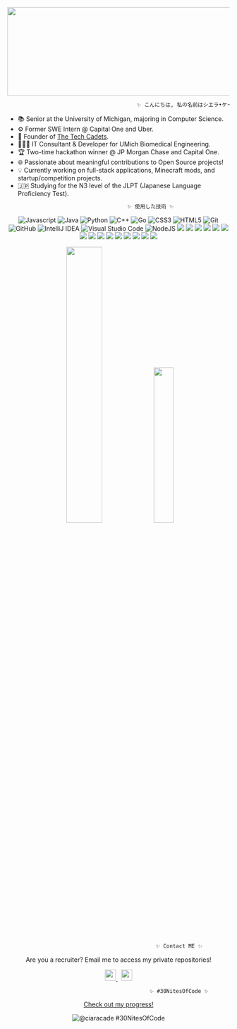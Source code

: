 <p align="center">
  <img src="https://i.pinimg.com/originals/05/49/5a/05495a9e23b88afd4d956bbe2ab9d176.gif" width="1000" height="200">
</p>

```bash
                                         ✨ こんにちは, 私の名前はシエラ•ケードードです。✨
```

- 📚 Senior at the University of Michigan, majoring in Computer Science.  
- ⚙️ Former SWE Intern @ Capital One and Uber.  
- 👾 Founder of [The Tech Cadets](https://www.linkedin.com/company/the-tech-cadets/).  
- 👩🏽‍💻 IT Consultant & Developer for UMich Biomedical Engineering.  
- 🏆 Two-time hackathon winner @ JP Morgan Chase and Capital One.  
- 🌐 Passionate about meaningful contributions to Open Source projects!  
- 💡 Currently working on full-stack applications, Minecraft mods, and startup/competition projects.  
- 🇯🇵 Studying for the N3 level of the JLPT (Japanese Language Proficiency Test).  

```bash
                                      ✨ 使用した技術 ✨
```

<p align="center">
  <p align="center">
  <img src="https://img.shields.io/badge/javascript-%23323330.svg?style=for-the-badge&logo=javascript&logoColor=%23F7DF1E" alt =   "Javascript">
   <img src="https://img.shields.io/badge/java-%23ED8B00.svg?style=for-the-badge&logo=openjdk&logoColor=white" alt="Java">
  <img src="https://img.shields.io/badge/python-3670A0?style=for-the-badge&logo=python&logoColor=ffdd54" alt="Python">
  <img src="https://img.shields.io/badge/c++-%2300599C.svg?style=for-the-badge&logo=c%2B%2B&logoColor=white" alt="C++">
  <img src="https://img.shields.io/badge/go-%2300ADD8.svg?style=for-the-badge&logo=go&logoColor=white" alt="Go">
  <img src="https://img.shields.io/badge/css3-%231572B6.svg?style=for-the-badge&logo=css3&logoColor=white" alt="CSS3">
  <img src="https://img.shields.io/badge/html5-%23E34F26.svg?style=for-the-badge&logo=html5&logoColor=white" alt="HTML5">
  <img src="https://img.shields.io/badge/git-%23F05033.svg?style=for-the-badge&logo=git&logoColor=white" alt="Git">
  <img src="https://img.shields.io/badge/github-%23121011.svg?style=for-the-badge&logo=github&logoColor=white" alt="GitHub">
  <img src="https://img.shields.io/badge/IntelliJIDEA-000000.svg?style=for-the-badge&logo=intellij-idea&logoColor=white" alt="IntelliJ   IDEA">
  <img src="https://img.shields.io/badge/Visual%20Studio%20Code-0078d7.svg?style=for-the-badge&logo=visual-studio-code&logoColor=white"   alt="Visual Studio Code">
  <img src="https://img.shields.io/badge/node.js-6DA55F?style=for-the-badge&logo=node.js&logoColor=white" alt="NodeJS">
  <img src="https://img.shields.io/badge/React-61DAFB?logo=react&logoColor=black&style=for-the-badge">
  <img src="https://img.shields.io/badge/Postman-FF6C37?logo=postman&logoColor=black&style=for-the-badge">
  <img src="https://img.shields.io/badge/postgres-%23316192.svg?style=for-the-badge&logo=postgresql&logoColor=white">
  <img src="https://img.shields.io/badge/mysql-4479A1.svg?style=for-the-badge&logo=mysql&logoColor=white">
  <img src="https://img.shields.io/badge/sqlite-%2307405e.svg?style=for-the-badge&logo=sqlite&logoColor=white">
  <img src="https://img.shields.io/badge/MongoDB-%234ea94b.svg?style=for-the-badge&logo=mongodb&logoColor=white">
  <img src="https://img.shields.io/badge/bootstrap-%238511FA.svg?style=for-the-badge&logo=bootstrap&logoColor=white">
  <img src="https://img.shields.io/badge/express.js-%23404d59.svg?style=for-the-badge&logo=express&logoColor=%2361DAFB">
  <img src="https://img.shields.io/badge/flask-%23000.svg?style=for-the-badge&logo=flask&logoColor=white">
  <img src="https://img.shields.io/badge/Next-black?style=for-the-badge&logo=next.js&logoColor=white">
  <img src="https://img.shields.io/badge/tailwindcss-%2338B2AC.svg?style=for-the-badge&logo=tailwind-css&logoColor=white">
  <img src="https://img.shields.io/badge/c-%2300599C.svg?style=for-the-badge&logo=c&logoColor=white">
  <img src="https://img.shields.io/badge/docker-%230db7ed.svg?style=for-the-badge&logo=docker&logoColor=white">
  <img src="https://img.shields.io/badge/Gradle-02303A.svg?style=for-the-badge&logo=Gradle&logoColor=white">
  <img src="https://img.shields.io/badge/ESLint-4B3263?style=for-the-badge&logo=eslint&logoColor=white">
    </p>
  <p align=center>  
  <img width ="40%" src="https://github-readme-stats.vercel.app/api?username=ciaracade&show_icons=true&theme=dracula&bg_color=00000000&include_all_commits=true">
    <img  width="30%" src="https://github-readme-stats.vercel.app/api/top-langs/?username=ciaracade&layout=compact&theme=dracula&size_weight=0.2&count_weight=.8&bg_color=00000000" />
  </p>
</p>

```bash
                                               ✨ Contact ME ✨
```
<p align = "center">Are you a recruiter? Email me to access my private repositories! </p>
<p align="center">
  
  <a href="mailto: cadeci@umich.edu">
    <img src="https://img.shields.io/badge/Gmail-D14836?&style=for-the-badge&logo=gmail&logoColor=white" height=25>
  </a> 
  <a href="https://www.linkedin.com/in/ciaracade/">
    <img src="https://img.shields.io/badge/linkedin-%230077B5.svg?&style=for-the-badge&logo=linkedin&logoColor=white" height=25>  
  </a>


```
                                             ✨ #30NitesOfCode ✨
```

<p align="center"><a href="https://www.codedex.io/@ciaracade/30-nites-of-code">Check out my progress!</a></p>
<p align="center"><img src="https://www.codedex.io/api/petStatus?user=ciaracade" alt="@ciaracade #30NitesOfCode" /></p>

<!-- Let's show this stat when I'm not ass
<p align="center">
  <img src="https://leetcard.jacoblin.cool/Ciaracade03?border=0&radius=20&ext=heatmap">
</p> 
[![LinkedIn](https://img.shields.io/badge/linkedin-%230077B5.svg?&style=for-the-badge&logo=linkedin&logoColor=white)](https://www.linkedin.com/in/ciaracade/)
